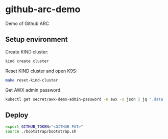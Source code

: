 # github-arc-demo
Demo of Github ARC

## Setup environment

Create KIND cluster:

```bash
kind create cluster
```

Reset KIND cluster and open K9S:

```bash
make reset-kind-cluster
```

Get AWX admin password:

```bash
kubectl get secret/awx-demo-admin-password -n awx -o json | jq '.data | map_values(@base64d)'
```

## Deploy

```bash
export GITHUB_TOKEN="<GITHUB PAT>"
source ./bootstrap/bootstrap.sh
```
